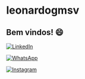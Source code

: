 # leonardogmsv

## Bem vindos! 😄

[![LinkedIn](https://img.shields.io/badge/LinkedIn-0077B5?style=for-the-badge&logo=linkedin&logoColor=white)](https://www.linkedin.com/in/leonardo-gomes-2b4844247/)

[![WhatsApp](https://img.shields.io/badge/WhatsApp-25D366?style=for-the-badge&logo=whatsapp&logoColor=white)](https://wa.me/55077981182592)

[![Instagram](https://img.shields.io/badge/-Instagram-%23E4405F?style=for-the-badge&logo=instagram&logoColor=white)](https://www.instagram.com/leonardogmsv/)
